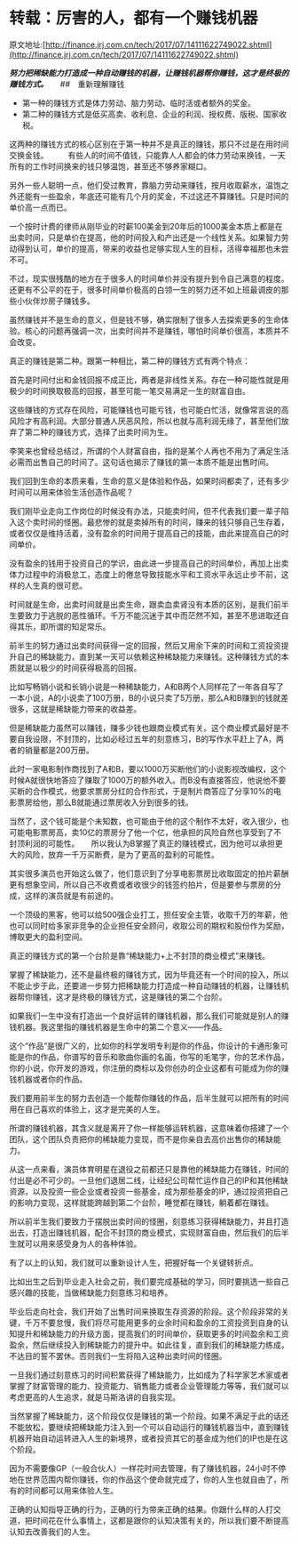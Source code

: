 # 转载：厉害的人，都有一个赚钱机器
原文地址:[http://finance.jrj.com.cn/tech/2017/07/14111622749022.shtml](http://finance.jrj.com.cn/tech/2017/07/14111622749022.shtml)


***努力把稀缺能力打造成一种自动赚钱的机器，让赚钱机器帮你赚钱，这才是终极的赚钱方式。***
　
##　重新理解赚钱　

* 第一种的赚钱方式是体力劳动、脑力劳动、临时活或者额外的奖金。
　　
* 第二种的赚钱方式是低买高卖、收利息、企业的利润、授权费、版税、国家收税。

这两种的赚钱方式的核心区别在于第一种并不是真正的赚钱，那只不过是在用时间交换金钱。
　　
有些人的时间不值钱，只能靠人人都会的体力劳动来换钱，一天所有的工作时间换来的钱只够温饱，甚至还不够养家糊口。

另外一些人聪明一点，他们受过教育，靠脑力劳动来赚钱，按月收取薪水，温饱之外还能有一些盈余，年底还可能有几个月的奖金，不过这还不算赚钱。只是时间的单价高一点而已。

一个按时计费的律师从刚毕业的时薪100美金到20年后的1000美金本质上都是在出卖时间，只是单价在提高，他的时间投入和产出还是一个线性关系。如果智力劳动得到认可，单价的提高，带来的收益也足够实现人生的目标，活得幸福那也未尝不可。

不过，现实很残酷的地方在于很多人的时间单价并没有提升到令自己满意的程度。还更有不公平的在于，很多时间单价极高的白领一生的努力还不如上班最调皮的那些小伙伴炒房子赚钱多。

虽然赚钱并不是生命的意义，但是钱不够，确实限制了很多人去探索更多的生命体验。核心的问题再强调一次，出卖时间并不是赚钱，哪怕时间单价很高，本质并不会改变。

真正的赚钱是第二种。跟第一种相比，第二种的赚钱方式有两个特点：

首先是时间付出和金钱回报不成正比，两者是非线性关系。存在一种可能性就是用极少的时间换取极高的回报，甚至可能一笔交易满足一生的财富自由。

这些赚钱的方式存在风险，可能赚钱也可能亏钱，也可能白忙活，就像常言说的高风险才有高利润。大部分普通人厌恶风险，所以也就与高利润无缘了，甚至他们放弃了第二种的赚钱方式，选择了出卖时间为生。

李笑来也曾经总结过，所谓的个人财富自由，指的是某个人再也不用为了满足生活必需而出售自己的时间了。这句话也揭示了赚钱的第一本质不能是出售时间。

我们回到生命的本质来看，生命的意义是体验和作品，如果时间都卖了，还有多少时间可以用来体验生活创造作品呢？

我们刚毕业走向工作岗位的时候没有办法，只能卖时间，但不代表我们要一辈子陷入这个卖时间的怪圈。最悲惨的就是卖掉所有的时间，赚来的钱只够自己生存着，或者仅仅是维持活着，没有盈余的时间用于提高自己的技能，由此来提高自己的时间单价。

没有盈余的钱用于投资自己的学识，由此进一步提高自己的时间单价，再加上出卖体力过程中的消极怠工，态度上的倦怠导致技能水平和工资水平永远止步不前，这样的人生真的很可悲。

时间就是生命，出卖时间就是出卖生命，跟卖血卖肾没有本质的区别，是我们前半生要致力于逃脱的恶性循环。千万不能沉迷于其中而茫然不知，甚至不思进取还自得其乐，即所谓的知足常乐。

前半生的努力通过出卖时间获得一定的回报，然后又用余下来的时间和工资投资提升自己的稀缺能力，直到某一天可以依赖这种稀缺能力来赚钱。这种赚钱方式的本质就是以极少的时间获得极高的回报。

比如写畅销小说和长销小说是一种稀缺能力，A和B两个人同样花了一年各自写了一本小说，A的小说卖了100万册，B的小说只卖了5万册，那么A和B赚到的钱就差很多，这就是稀缺能力带来的收益差。

但是稀缺能力虽然可以赚钱，赚多少钱也跟商业模式有关。这个商业模式最好是不要自我设限，不封顶的，比如必经过五年的刻意练习，B的写作水平赶上了A，两者的销量都是200万册。

此时一家电影制作商找到了A和B，要以1000万买断他们的小说影视改编权，这个时候A就很快地答应了赚取了1000万的额外收入。而B没有直接答应，他说他不要买断的合作模式，他要求票房分红的合作形式，于是制片商答应了分享10%的电影票房给他，那么B就能通过票房收入分到很多的钱。

当然了，这个钱可能是个未知数，也可能由于他的这个制作不太好，收入很少，也可能电影票房高，卖10亿的票房分了他一个亿，他承担的风险自然也享受到了不封顶利润的可能性。
　
所以我认为B掌握了真正的赚钱模式，因为他可以承担更大的风险，放弃一千万买断费，是为了更高的盈利的可能性。

其实很多演员也开始这么做了，他们意识到了分享电影票房比收取固定的拍片薪酬更有想象空间，所以自己不收费或者收很少的钱签约拍片，但是要参与票房的分成，这样的演员就是有前途的。

一个顶级的黑客，他可以给500强企业打工，担任安全主管，收取千万的年薪，他也可以同时给多家非竞争的企业担任安全顾问，收取公司的期权和股份作为奖励，博取更大的盈利空间。

真正的赚钱方式的第一个台阶是靠“稀缺能力+上不封顶的商业模式”来赚钱。

掌握了稀缺能力，还不是最终极的赚钱方式，因为毕竟还有一个时间的投入，所以不能止步于此，还要进一步努力把稀缺能力打造成一种自动赚钱的机器，让赚钱机器帮你赚钱，这才是终极的赚钱方式，这是赚钱的第二个台阶。

如果我们一生中没有打造出一个良好运转的赚钱机器，那么我们可能就是别人的赚钱机器。我这里指的赚钱机器是生命中的第二个意义——作品。

这个“作品”是很广义的，比如你的科学发明专利是你的作品，你设计的卡通形象可能是你的作品，你谱写的音乐和歌曲你画的名画，你写的毛笔字，你的艺术作品，你的小说，你开发的游戏，你注册的商标以及你创办的企业这都有可能成为你的赚钱机器或者你的作品。

我们要用前半生的努力去创造一个能帮你赚钱的作品，后半生就可以把所有的时间用在自己喜欢的体验上，这才是完美的人生。

所谓的赚钱机器，其含义就是离开了你一样能够运转机器，这意味着你搭建了一个团队，这个团队负责把你的稀缺能力变现，而不是你亲自去高价出售你的稀缺能力。

从这一点来看，演员体育明星在退役之前都还只是靠他的稀缺能力在赚钱，时间的付出是必不可少的。一旦他们退居二线，让经纪公司帮忙运作自己的IP和其他稀缺资源，以及投资一些企业或者投资一些基金，成为那些基金的IP，通过投资把自己的影响力变现，这样就能跨越到第二个台阶，睡觉都在赚钱，躺着都在赚钱。

所以前半生我们要致力于摆脱出卖时间的怪圈，刻意练习获得稀缺能力，并且打造出去，打造出赚钱机器，配合不封顶的商业模式，实现财富自由，然后我们的后半生就可以用来感受身为人的各种体验。

有了以上的认知，我们就可以重新设计人生，把握好每一个关键转折点。

比如出生之后到毕业走入社会之前，我们要完成基础的学习，同时要挑选一些自己感兴趣的技能，当做稀缺能力刻意练习和培养。

毕业后走向社会，我们开始了出售时间来换取生存资源的阶段。这个阶段非常的关键，千万不要怠慢，我们将尽可能用更多的业余时间和盈余的工资投资到自身的认知提升和稀缺能力的升级方面，提高我们的时间单价，获取更多的时间盈余和工资盈余，然后继续投入到稀缺能力的提升中。如此往复，直到我们的稀缺能力练成，不达目的誓不罢休。否则我们一生将陷入这种出卖时间的怪圈。

一旦我们通过刻意练习的时间积累获得了稀缺能力，比如成为了科学家艺术家或者掌握了财富管理的能力、投资能力、销售能力或者企业管理能力等等，我们就可以考虑更高的人生追求，就是马斯洛讲的自我实现。

当然掌握了稀缺能力，这个阶段仅仅是赚钱的第一个阶段。如果不满足于此的话还不能放松，要继续把稀缺能力注入到一个可以自动运行的赚钱机器当中，直到赚钱机器开始自动运转进入人生的新境界，或者投资其它的基金成为他们的IP也是在这个阶段。

因为不需要像GP（一般合伙人）一样花时间去管理，有了赚钱机器，24小时不停地在世界范围内帮你赚钱，你的作品这个使命就完成了，你的人生也就自由了，所有的时间都可以用来体验人生。

正确的认知指导正确的行为，正确的行为带来正确的结果。你跟什么样的人打交道，把时间花在什么事情上，这都是跟你的认知决策有关的，所以我们要不断提高认知去改善我们的人生。